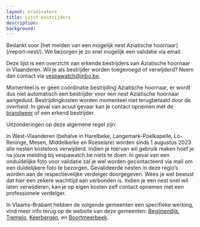 ```yaml
---
layout: eradicators
title: Lijst bestrijders
description:
background:
---
```


Bedankt voor [het melden van een mogelijk nest Aziatische hoornaar] (/report-nest/). We bezorgen je zo snel mogelijk een validatie via email. 

Deze lijst is een overzicht van erkende bestrijders van Aziatische hoornaar in Vlaanderen. Wil je als bestrijder worden toegevoegd of verwijderd? Neem dan contact via <vespawatch@inbo.be>.

Momenteel is er geen coördinatie bestrijding Aziatische hoornaar, er wordt dus niet automatisch een bestrijder voor een nest Aziatische hoornaar aangeduid. Bestrijdingkosten worden momenteel niet terugbetaald door de overheid. In geval van acuut gevaar kan je contact opnemen met de [brandweer](www.1722.be) of een erkend bestrijder.

Uitzonderingen op deze algemene regel zijn:

   In West-Vlaanderen (behalve in Harelbeke, Langemark-Poelkapelle, Lo-Reninge, Mesen, Middelkerke en Roeselare) worden sinds 1 augustus 2023 alle nesten kosteloos verwijderd. Indien je hiervan wil gebruik maken hoef je na jouw melding bij vespawatch.be niets te doen. In geval van een onduidelijke foto voor validatie zal je wel worden gecontacteerd via mail om een duidelijkere foto te bezorgen. Gevalideerde nesten in deze regio’s worden aan de respectievelijke verdelger doorgegeven. Wees je wel bewust dat hier een zekere wachttijd aan verbonden is. Indien je een nest snel wil laten verwijderen, kan je op eigen kosten zelf contact opnemen met een professionele verdelger. 


   In Vlaams-Brabant hebben de volgende gemeenten een specifieke werking, vind meer info terug op de website van deze gemeenten: [Begijnendijk](https://www.begijnendijk.be/subsidie-voor-neutralisatie-aziatische-hoornaar), [Tremelo](https://www.tremelo.be/product/3399/subsidie-bestrijding-aziatische-hoornaar), [Keerbergen](https://www.keerbergen.be/subsidie-bestrijding-aziatische-hoornaar), en [Boortmeerbeek](https://www.boortmeerbeek.be/subsidie-bestrijding-aziatische-hoornaar-2). 
